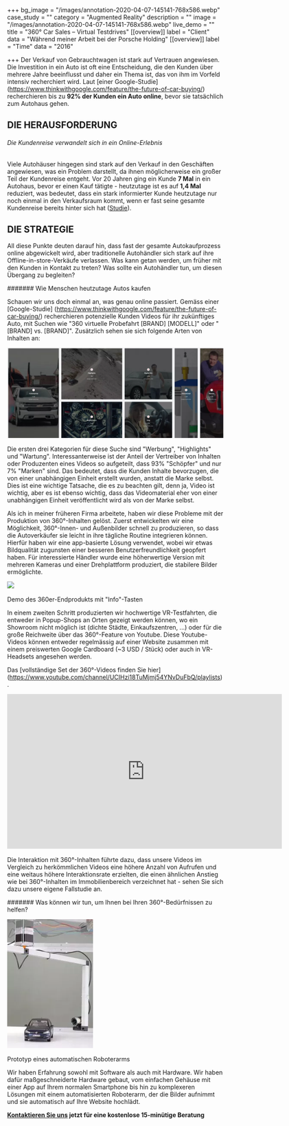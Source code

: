 +++
bg_image = "/images/annotation-2020-04-07-145141-768x586.webp"
case_study = ""
category = "Augmented Reality"
description = ""
image = "/images/annotation-2020-04-07-145141-768x586.webp"
live_demo = ""
title = "360° Car Sales – Virtual Testdrives"
[[overview]]
label = "Client"
data = "Während meiner Arbeit bei der Porsche Holding"
[[overview]]
label = "Time"
data = "2016"

+++
Der Verkauf von Gebrauchtwagen ist stark auf Vertrauen angewiesen. Die Investition in ein Auto ist oft eine Entscheidung, die den Kunden über mehrere Jahre beeinflusst und daher ein Thema ist, das von ihm im Vorfeld intensiv recherchiert wird. Laut [einer Google-Studie] (https://www.thinkwithgoogle.com/feature/the-future-of-car-buying/) recherchieren bis zu **92% der Kunden ein Auto online**, bevor sie tatsächlich zum Autohaus gehen.

## DIE HERAUSFORDERUNG

###### Die Kundenreise verwandelt sich in ein Online-Erlebnis

Viele Autohäuser hingegen sind stark auf den Verkauf in den Geschäften angewiesen, was ein Problem darstellt, da ihnen möglicherweise ein großer Teil der Kundenreise entgeht. Vor 20 Jahren ging ein Kunde **7 Mal** in ein Autohaus, bevor er einen Kauf tätigte - heutzutage ist es auf **1,4 Mal** reduziert, was bedeutet, dass ein stark informierter Kunde heutzutage nur noch einmal in den Verkaufsraum kommt, wenn er fast seine gesamte Kundenreise bereits hinter sich hat ([Studie](https://www2.deloitte.com/content/dam/Deloitte/ca/Documents/consumer-business/ca-2018-Global-Automation-Consumer-Study-AODA.pdf)).

## DIE STRATEGIE

All diese Punkte deuten darauf hin, dass fast der gesamte Autokaufprozess online abgewickelt wird, aber traditionelle Autohändler sich stark auf ihre Offline-in-store-Verkäufe verlassen. Was kann getan werden, um früher mit den Kunden in Kontakt zu treten? Was sollte ein Autohändler tun, um diesen Übergang zu begleiten?

####### Wie Menschen heutzutage Autos kaufen

Schauen wir uns doch einmal an, was genau online passiert. Gemäss einer [Google-Studie] (https://www.thinkwithgoogle.com/feature/the-future-of-car-buying/) recherchieren potenzielle Kunden Videos für ihr zukünftiges Auto, mit Suchen wie "360 virtuelle Probefahrt \[BRAND\] \[MODELL\]" oder "\[BRAND\] vs. \[BRAND\]". Zusätzlich sehen sie sich folgende Arten von Inhalten an:

![](/images/annotation-2020-04-07-145624.webp)

Die ersten drei Kategorien für diese Suche sind "Werbung", "Highlights" und "Wartung". Interessanterweise ist der Anteil der Vertreiber von Inhalten oder Produzenten eines Videos so aufgeteilt, dass 93% "Schöpfer" und nur 7% "Marken" sind. Das bedeutet, dass die Kunden Inhalte bevorzugen, die von einer unabhängigen Einheit erstellt wurden, anstatt die Marke selbst. Dies ist eine wichtige Tatsache, die es zu beachten gilt, denn ja, Video ist wichtig, aber es ist ebenso wichtig, dass das Videomaterial eher von einer unabhängigen Einheit veröffentlicht wird als von der Marke selbst.

Als ich in meiner früheren Firma arbeitete, haben wir diese Probleme mit der Produktion von 360°-Inhalten gelöst. Zuerst entwickelten wir eine Möglichkeit, 360°-Innen- und Außenbilder schnell zu produzieren, so dass die Autoverkäufer sie leicht in ihre tägliche Routine integrieren können. Hierfür haben wir eine app-basierte Lösung verwendet, wobei wir etwas Bildqualität zugunsten einer besseren Benutzerfreundlichkeit geopfert haben. Für interessierte Händler wurde eine höherwertige Version mit mehreren Kameras und einer Drehplattform produziert, die stabilere Bilder ermöglichte.

![](/Bilder/Anmerkungen-2020-04-07-145141-768x586.webp)

Demo des 360er-Endprodukts mit "Info"-Tasten

In einem zweiten Schritt produzierten wir hochwertige VR-Testfahrten, die entweder in Popup-Shops an Orten gezeigt werden können, wo ein Showroom nicht möglich ist (dichte Städte, Einkaufszentren, ...) oder für die große Reichweite über das 360°-Feature von Youtube. Diese Youtube-Videos können entweder regelmässig auf einer Website zusammen mit einem preiswerten Google Cardboard (\~3 USD / Stück) oder auch in VR-Headsets angesehen werden.

Das [vollständige Set der 360°-Videos finden Sie hier] (https://www.youtube.com/channel/UCIHzi18TuMjmj54YNvDuFbQ/playlists).

<iframe width="640" height="360" src="https://www.youtube.com/embed/dGO_7IgpzrY" frameborder="0" allow="Beschleunigungsmesser; Autoplay; verschlüsselte Medien; Gyroskop; Bild-im-Bild" allowfullscreen></iframe>

Die Interaktion mit 360°-Inhalten führte dazu, dass unsere Videos im Vergleich zu herkömmlichen Videos eine höhere Anzahl von Aufrufen und eine weitaus höhere Interaktionsrate erzielten, die einen ähnlichen Anstieg wie bei 360°-Inhalten im Immobilienbereich verzeichnet hat - sehen Sie sich dazu unsere eigene Fallstudie an.

####### Was können wir tun, um Ihnen bei Ihren 360°-Bedürfnissen zu helfen?

![](/images/img-20160517-wa0034-200x300.webp)

Prototyp eines automatischen Roboterarms

Wir haben Erfahrung sowohl mit Software als auch mit Hardware. Wir haben dafür maßgeschneiderte Hardware gebaut, vom einfachen Gehäuse mit einer App auf Ihrem normalen Smartphone bis hin zu komplexeren Lösungen mit einem automatisierten Roboterarm, der die Bilder aufnimmt und sie automatisch auf Ihre Website hochlädt.

**[Kontaktieren Sie uns](/de/contact/) jetzt für eine kostenlose 15-minütige Beratung**
